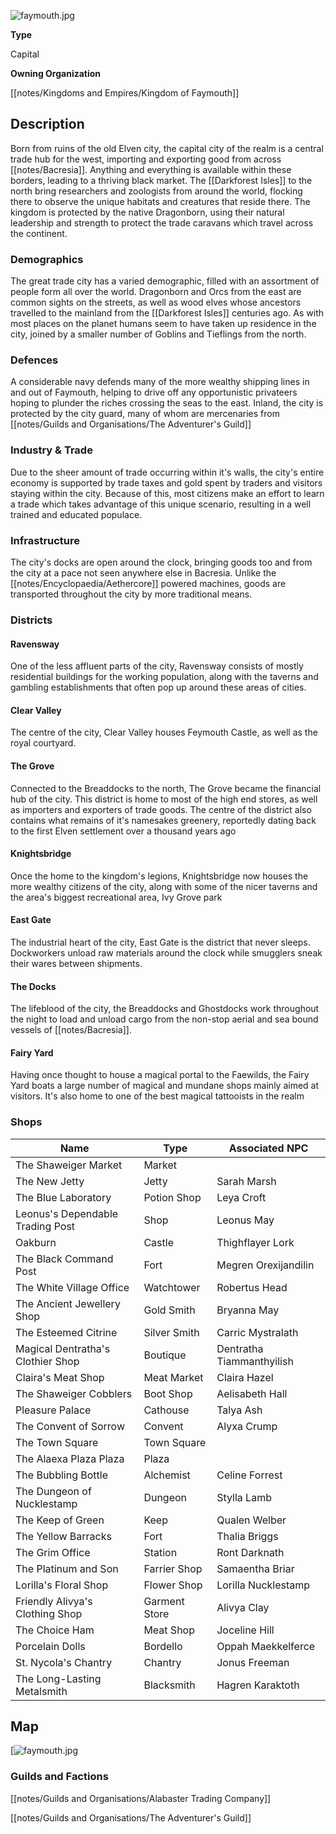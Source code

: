 


![](assets/faymouth.jpg "faymouth.jpg")


**Type**

Capital

**Owning Organization**

[[notes/Kingdoms and Empires/Kingdom of Faymouth]]

## Description
Born from ruins of the old Elven city, the capital city of the realm is a central trade hub for the west, importing and exporting good from across [[notes/Bacresia]]. Anything and everything is available within these borders, leading to a thriving black market. The [[Darkforest Isles]] to the north bring researchers and zoologists from around the world, flocking there to observe the unique habitats and creatures that reside there. The kingdom is protected by the native Dragonborn, using their natural leadership and strength to protect the trade caravans which travel across the continent.

### Demographics
The great trade city has a varied demographic, filled with an assortment of people form all over the world. Dragonborn and Orcs from the east are common sights on the streets, as well as wood elves whose ancestors travelled to the mainland from the [[Darkforest Isles]] centuries ago. As with most places on the planet humans seem to have taken up residence in the city, joined by a smaller number of Goblins and Tieflings from the north.  


### Defences
A considerable navy defends many of the more wealthy shipping lines in and out of Faymouth, helping to drive off any opportunistic privateers hoping to plunder the riches crossing the seas to the east. Inland, the city is protected by the city guard, many of whom are mercenaries from [[notes/Guilds and Organisations/The Adventurer's Guild]]


### Industry & Trade
Due to the sheer amount of trade occurring within it's walls, the city's entire economy is supported by trade taxes and gold spent by traders and visitors staying within the city. Because of this, most citizens make an effort to learn a trade which takes advantage of this unique scenario, resulting in a well trained and educated populace.  

### Infrastructure

The city's docks are open around the clock, bringing goods too and from the city at a pace not seen anywhere else in Bacresia. Unlike the [[notes/Encyclopaedia/Aethercore]] powered machines, goods are transported throughout the city by more traditional means. 


### Districts

#### Ravensway
One of the less affluent parts of the city, Ravensway consists of mostly residential buildings for the working population, along with the taverns and gambling establishments that often pop up around these areas of cities.

#### Clear Valley
The centre of the city, Clear Valley houses Feymouth Castle, as well as the royal courtyard. 

#### The Grove
Connected to the Breaddocks to the north, The Grove became the financial hub of the city. This district is home to most of the high end stores, as well as importers and exporters of trade goods. The centre of the district also contains what remains of it's namesakes greenery, reportedly dating back to the first Elven settlement over a thousand years ago

#### Knightsbridge
Once the home to the kingdom's legions, Knightsbridge now houses the more wealthy citizens of the city, along with some of the nicer taverns and the area's biggest recreational area, Ivy Grove park

#### East Gate
The industrial heart of the city, East Gate is the district that never sleeps. Dockworkers unload raw materials around the clock while smugglers sneak their wares between shipments.

#### The Docks
The lifeblood of the city, the Breaddocks and Ghostdocks work throughout the night to load and unload cargo from the non-stop aerial and sea bound vessels of [[notes/Bacresia]].  

#### Fairy Yard
Having once thought to house a magical portal to the Faewilds, the Fairy Yard boats a large number of magical and mundane shops mainly aimed at visitors. It's also home to one of the best magical tattooists in the realm 


### Shops
| Name                              | Type          | Associated NPC            |
| --------------------------------- | ------------- | ------------------------- |
| The Shaweiger Market              | Market        |                           |
| The New Jetty                     | Jetty         | Sarah Marsh               |
| The Blue Laboratory               | Potion Shop   | Leya Croft                |
| Leonus's Dependable Trading Post  | Shop          | Leonus May                |
| Oakburn                           | Castle        | Thighflayer Lork          |
| The Black Command Post            | Fort          | Megren Orexijandilin      |
| The White Village Office          | Watchtower    | Robertus Head             |
| The Ancient Jewellery Shop        | Gold Smith    | Bryanna May               |
| The Esteemed Citrine              | Silver Smith  | Carric Mystralath         |
| Magical Dentratha's Clothier Shop | Boutique      | Dentratha Tiammanthyilish |
| Claira's Meat Shop                | Meat Market   | Claira Hazel              |
| The Shaweiger Cobblers            | Boot Shop     | Aelisabeth Hall           |
| Pleasure Palace                   | Cathouse      | Talya Ash                 |
| The Convent of Sorrow             | Convent       | Alyxa Crump               |
| The Town Square                   | Town Square   |                           |
| The Alaexa Plaza Plaza            | Plaza         |                           |
| The Bubbling Bottle               | Alchemist     | Celine Forrest            |
| The Dungeon of Nucklestamp        | Dungeon       | Stylla Lamb               |
| The Keep of Green                 | Keep          | Qualen Welber             |
| The Yellow Barracks               | Fort          | Thalia Briggs             |
| The Grim Office                   | Station       | Ront Darknath             |
| The Platinum and Son              | Farrier Shop  | Samaentha Briar           |
| Lorilla's Floral Shop             | Flower Shop   | Lorilla Nucklestamp       |
| Friendly Alivya's Clothing Shop   | Garment Store | Alivya Clay               |
| The Choice Ham                    | Meat Shop     | Joceline Hill             |
| Porcelain Dolls                   | Bordello      | Oppah Maekkelferce        |
| St. Nycola's Chantry              | Chantry       | Jonus Freeman             |
| The Long-Lasting Metalsmith       | Blacksmith    | Hagren Karaktoth          |
## Map
[![](assets/FaymouthCityMap.png "faymouth.jpg")


### Guilds and Factions

[[notes/Guilds and Organisations/Alabaster Trading Company]]

[[notes/Guilds and Organisations/The Adventurer's Guild]]